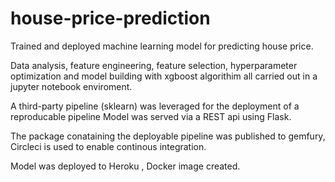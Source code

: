 # house-price-prediction
Trained and deployed machine learning model for predicting house price.

Data analysis, feature engineering, feature selection, hyperparameter optimization and
model building with xgboost algorithim all carried out in a jupyter notebook enviroment.

A third-party pipeline (sklearn) was leveraged for the deployment of a reproducable pipeline
Model was served via a REST api using Flask.

The package conataining the deployable pipeline was published to gemfury,
Circleci is used to enable continous integration.

Model was deployed to Heroku ,
Docker image created.
